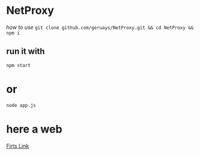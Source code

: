 # NetProxy


*how to use*
``git clone github.com/geruays/NetProxy.git && cd NetProxy && npm i``

## run it with
``npm start``
# or
``node app.js``


# here a web
[Firts Link](http://netfl.proxy.cloudns.ph/)
